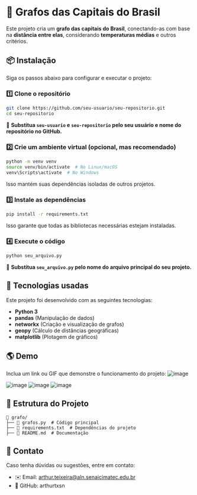 # 🚀 Grafos das Capitais do Brasil

Este projeto cria um **grafo das capitais do Brasil**, conectando-as com base na **distância entre elas**, considerando **temperaturas médias** e outros critérios.

## 📦 Instalação

Siga os passos abaixo para configurar e executar o projeto:

### 1️⃣ **Clone o repositório**
```bash
git clone https://github.com/seu-usuario/seu-repositorio.git
cd seu-repositorio
```
📌 **Substitua `seu-usuario` e `seu-repositorio` pelo seu usuário e nome do repositório no GitHub.**

### 2️⃣ **Crie um ambiente virtual (opcional, mas recomendado)**
```bash
python -m venv venv
source venv/bin/activate  # No Linux/macOS
venv\Scripts\activate  # No Windows
```
Isso mantém suas dependências isoladas de outros projetos.

### 3️⃣ **Instale as dependências**
```bash
pip install -r requirements.txt
```
Isso garante que todas as bibliotecas necessárias estejam instaladas.

### 4️⃣ **Execute o código**
```bash
python seu_arquivo.py
```
📌 **Substitua `seu_arquivo.py` pelo nome do arquivo principal do seu projeto.**

## 🔧 Tecnologias usadas
Este projeto foi desenvolvido com as seguintes tecnologias:
- **Python 3**
- **pandas** (Manipulação de dados)
- **networkx** (Criação e visualização de grafos)
- **geopy** (Cálculo de distâncias geográficas)
- **matplotlib** (Plotagem de gráficos)

## 🌎 Demo

Inclua um link ou GIF que demonstre o funcionamento do projeto:
![image](https://github.com/user-attachments/assets/a5277388-911d-4a20-b720-1d48050193ad)

![image](https://github.com/user-attachments/assets/8c0197af-cda4-427b-9e3f-28e523f559bd)
![image](https://github.com/user-attachments/assets/17702a9e-1e5d-44eb-8a02-7419e78282a9)
![image](https://github.com/user-attachments/assets/2e2e5439-d422-4f0f-aba2-95d69ac1e851)






## 📁 Estrutura do Projeto
```
📂 grafo/
├── 📄 grafos.py  # Código principal
├── 📄 requirements.txt  # Dependências do projeto
├── 📄 README.md  # Documentação

```

## 📝 Contato
Caso tenha dúvidas ou sugestões, entre em contato:
- ✉️ Email: arthur.teixeira@aln.senaicimatec.edu.br
- 🐙 GitHub: arthurtxsn
